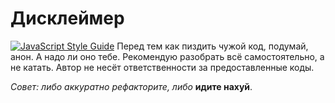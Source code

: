 ﻿
# Дисклеймер
[![JavaScript Style Guide](https://img.shields.io/badge/code%20style-standard-brightgreen.svg)](http://standardjs.com/)
Перед тем как пиздить чужой код, подумай, анон. А надо ли оно тебе. Рекомендую разобрать всё самостоятельно, а не катать.
Автор не несёт ответственности за предоставленные коды.

*Cовет: либо аккуратно рефакторите, либо* **идите нахуй**. 
